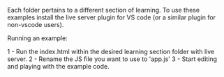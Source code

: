 Each folder pertains to a different section of learning. To use these examples install the live server plugin for VS code (or a similar plugin for non-vscode users).

Running an example:

1 - Run the index.html within the desired learning section folder with live server.
2 - Rename the JS file you want to use to 'app.js'
3 - Start editing and playing with the example code.
